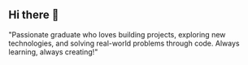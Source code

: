 ## Hi there 👋

"Passionate graduate who loves building projects, exploring new technologies, and solving real-world problems through code. Always learning, always creating!"


